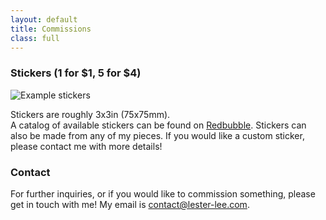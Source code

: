 ```yaml
---
layout: default
title: Commissions
class: full
---
```

### Stickers (1 for $1, 5 for $4)
![Example stickers]()


Stickers are roughly 3x3in (75x75mm).   
A catalog of available stickers can be found on [Redbubble]().
Stickers can also be made from any of my pieces. If you would like a custom sticker, please contact me with more details!

### Contact
For further inquiries, or if you would like to commission something, please get in touch with me! My email is [contact@lester-lee.com](mailto:contact@lester-lee.com).
